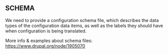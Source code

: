 SCHEMA
------

We need to provide a configuration schema file, which describes the data
types of the configuration data items, as well as the labels they should
have when configuration is being translated.


More info & examples about schema files: https://www.drupal.org/node/1905070
